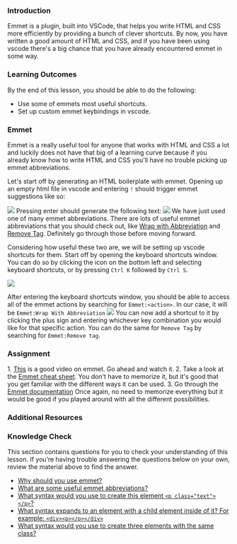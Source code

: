 ### Introduction

Emmet is a plugin, built into VSCode, that helps you write HTML and CSS more efficiently by providing a bunch of clever shortcuts. By now, you have written a good amount of HTML and CSS, and if you have been using vscode there's a big chance that you have already encountered emmet in some way.

### Learning Outcomes

By the end of this lesson, you should be able to do the following:

- Use some of emmets most useful shortcuts.
- Set up custom emmet keybindings in vscode.

### Emmet

Emmet is a really useful tool for anyone that works with HTML and CSS a lot and luckily does not have that big of a learning curve because if you already know how to write HTML and CSS you'll have no trouble picking up emmet abbreviations.

Let's start off by generating an HTML boilerplate with emmet. Opening up an empty html file in vscode and entering `!` should trigger emmet suggestions like so:

<img src="https://i.imgur.com/pUgPS0S.png">
Pressing enter should generate the following text:
<img src="https://i.imgur.com/RFf5kit.png">
We have just used one of many emmet abbreviations. There are lots of useful emmet abbreviations that you should check out, like <a href="https://docs.emmet.io/actions/wrap-with-abbreviation/">Wrap with Abbreviation</a> and <a href="https://docs.emmet.io/actions/remove-tag/">Remove Tag</a>. Definitely go through those before moving forward.

Considering how useful these two are, we will be setting up vscode shortcuts for them.
Start off by opening the keyboard shortcuts window. You can do so by clicking the icon on the bottom left and selecting keyboard shortcuts, or by pressing `Ctrl K` followed by `Ctrl S`.

<img src="https://i.imgur.com/ZKrMLCR.png">

After entering the keyboard shortcuts window, you should be able to access all of the emmet actions by searching for `Emmet:<action>`. In our case, it will be `Emmet:Wrap With Abbreviation`
<img src="https://i.imgur.com/PnHroOq.png">
You can now add a shortcut to it by clicking the plus sign and entering whichever key combination you would like for that specific action.
You can do the same for `Remove Tag` by searching for `Emmet:Remove tag`.

### Assignment

<div class="lesson-content__panel" markdown="1">
1. <a href="https://www.youtube.com/watch?v=V8vizNQKtx0">This</a> is a good video on emmet. Go ahead and watch it.
2. Take a look at the <a href="https://docs.emmet.io/cheat-sheet/">Emmet cheat sheet</a>. You don't have to memorize it, but it's good that you get familiar with the different ways it can be used.
3. Go through the <a href="https://docs.emmet.io/">Emmet documentation</a> Once again, no need to memorize everything but it would be good if you played around with all the different possibilities.
</div>

### Additional Resources

### Knowledge Check

This section contains questions for you to check your understanding of this lesson. If you’re having trouble answering the questions below on your own, review the material above to find the answer.

- <a class="knowledge-check-link" href="#emmet">Why should you use emmet?</a>
- <a class="knowledge-check-link" href="#emmet">What are some useful emmet abbreviations?</a>
- <a class="knowledge-check-link" href="https://docs.emmet.io/cheat-sheet/">What syntax would you use to create this element `<p class="text"></p>`?</a>
- <a class="knowledge-check-link" href="https://docs.emmet.io/cheat-sheet/">What syntax expands to an element with a child element inside of it? For example: `<div><p></p></div>`</a>
- <a class="knowledge-check-link" href="https://docs.emmet.io/cheat-sheet/">What syntax would you use to create three elements with the same class?</a>

